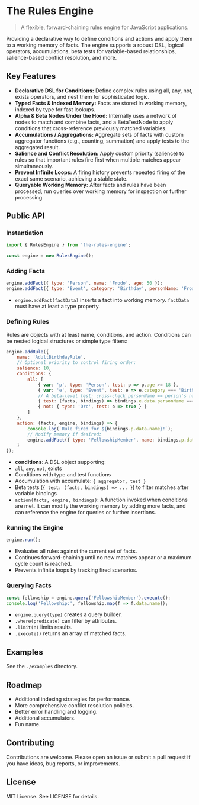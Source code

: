 # The Rules Engine

> A flexible, forward-chaining rules engine for JavaScript applications.

Providing a declarative way to define conditions and actions and apply them to a working memory of facts. The engine supports a robust DSL, logical operators, accumulations, beta tests for variable-based relationships, salience-based conflict resolution, and more.

## Key Features

- **Declarative DSL for Conditions:** Define complex rules using all, any, not, exists operators, and nest them for sophisticated logic.
- **Typed Facts & Indexed Memory:** Facts are stored in working memory, indexed by type for fast lookups.
- **Alpha & Beta Nodes Under the Hood:** Internally uses a network of nodes to match and combine facts, and a BetaTestNode to apply conditions that cross-reference previously matched variables.
- **Accumulations / Aggregations:** Aggregate sets of facts with custom aggregator functions (e.g., counting, summation) and apply tests to the aggregated result.
- **Salience and Conflict Resolution:** Apply custom priority (salience) to rules so that important rules fire first when multiple matches appear simultaneously.
- **Prevent Infinite Loops:** A firing history prevents repeated firing of the exact same scenario, achieving a stable state.
- **Queryable Working Memory:** After facts and rules have been processed, run queries over working memory for inspection or further processing.

## Public API

### Instantiation

```js
import { RulesEngine } from 'the-rules-engine';

const engine = new RulesEngine();
```

### Adding Facts

```js
engine.addFact({ type: 'Person', name: 'Frodo', age: 50 });
engine.addFact({ type: 'Event', category: 'Birthday', personName: 'Frodo' });
```

- `engine.addFact(factData)` inserts a fact into working memory. `factData` must have at least a type property.

### Defining Rules

Rules are objects with at least name, conditions, and action. Conditions can be nested logical structures or simple type filters:

```js
engine.addRule({
    name: 'AdultBirthdayRule',
    // Optional priority to control firing order:
    salience: 10,
    conditions: {
        all: [
            { var: 'p', type: 'Person', test: p => p.age >= 18 },
            { var: 'e', type: 'Event', test: e => e.category === 'Birthday' },
            // A beta-level test: cross-check personName == person's name
            { test: (facts, bindings) => bindings.e.data.personName === bindings.p.data.name },
            { not: { type: 'Orc', test: o => true } }
        ]
    },
    action: (facts, engine, bindings) => {
        console.log(`Rule fired for ${bindings.p.data.name}!`);
        // Modify memory if desired:
        engine.addFact({ type: 'FellowshipMember', name: bindings.p.data.name });
    }
});
```

- **conditions**: A DSL object supporting:
- `all`, `any`, `not`, exists
- Conditions with type and test functions
- Accumulation with accumulate: `{ aggregator, test }`
- Beta tests (`{ test: (facts, bindings) => ... }`) to filter matches after variable bindings
- `action(facts, engine, bindings)`: A function invoked when conditions are met. It can modify the working memory by adding more facts, and can reference the engine for queries or further insertions.

### Running the Engine

```js
engine.run();
```

- Evaluates all rules against the current set of facts.
- Continues forward-chaining until no new matches appear or a maximum cycle count is reached.
- Prevents infinite loops by tracking fired scenarios.

### Querying Facts

```js
const fellowship = engine.query('FellowshipMember').execute();
console.log('Fellowship:', fellowship.map(f => f.data.name));
```

- `engine.query(type)` creates a query builder.
- `.where(predicate)` can filter by attributes.
- `.limit(n)` limits results.
- `.execute()` returns an array of matched facts.

## Examples

See the `./examples` directory.

## Roadmap
- Additional indexing strategies for performance.
- More comprehensive conflict resolution policies.
- Better error handling and logging.
- Additional accumulators.
- Fun name.

## Contributing

Contributions are welcome. Please open an issue or submit a pull request if you have ideas, bug reports, or improvements.

## License

MIT License. See LICENSE for details.
